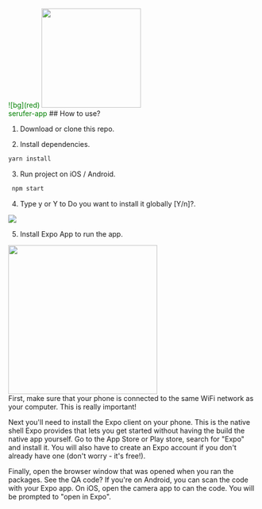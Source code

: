 #
<span style="color: green">
 ![bg](red)
 <img src="https://github.com/secufer/serufer-app/blob/main/secufer_logo.png" width=200><br />serufer-app</span>
## How to use?

1. Download or clone this repo.

2. Install dependencies.

```js
yarn install
```

3. Run project on iOS / Android.

```js
 npm start
```

4. Type y or Y to Do you want to install it globally [Y/n]?.

<img src="https://github.com/secufer/serufer-app/blob/main/npm.png"><br />

5. Install Expo App to run the app.

<img src="https://github.com/secufer/serufer-app/blob/main/expo.jpeg" width=300><br />
First, make sure that your phone is connected to the same WiFi network as your computer. This is really important!

Next you'll need to install the Expo client on your phone. This is the native shell Expo provides that lets you get started without having the build the native app yourself. Go to the App Store or Play store, search for "Expo" and install it. You will also have to create an Expo account if you don't already have one (don't worry - it's free!).

Finally, open the browser window that was opened when you ran the packages. See the QA code? If you're on Android, you can scan the code with your Expo app. On iOS, open the camera app to can the code. You will be prompted to "open in Expo".
